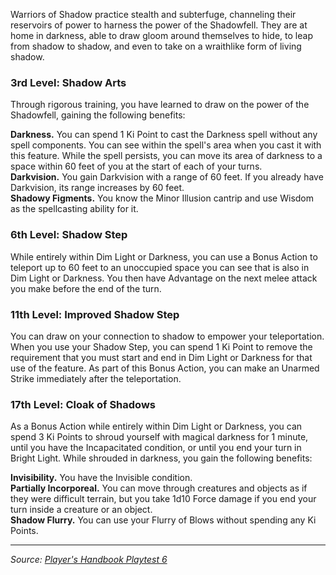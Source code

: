 Warriors of Shadow practice stealth and subterfuge, channeling their reservoirs of power to harness the power of the Shadowfell. They are at home in darkness, able to draw gloom around themselves to hide, to leap from shadow to shadow, and even to take on a wraithlike form of living shadow.

### 3rd Level: Shadow Arts

Through rigorous training, you have learned to draw on the power of the Shadowfell, gaining the following benefits:

**Darkness.** You can spend 1 Ki Point to cast the Darkness spell without any spell components. You can see within the spell's area when you cast it with this feature. While the spell persists, you can move its area of darkness to a space within 60 feet of you at the start of each of your turns.  
**Darkvision.** You gain Darkvision with a range of 60 feet. If you already have Darkvision, its range increases by 60 feet.  
**Shadowy Figments.** You know the Minor Illusion cantrip and use Wisdom as the spellcasting ability for it.

### 6th Level: Shadow Step

While entirely within Dim Light or Darkness, you can use a Bonus Action to teleport up to 60 feet to an unoccupied space you can see that is also in Dim Light or Darkness. You then have Advantage on the next melee attack you make before the end of the turn.

### 11th Level: Improved Shadow Step

You can draw on your connection to shadow to empower your teleportation. When you use your Shadow Step, you can spend 1 Ki Point to remove the requirement that you must start and end in Dim Light or Darkness for that use of the feature. As part of this Bonus Action, you can make an Unarmed Strike immediately after the teleportation.

### 17th Level: Cloak of Shadows

As a Bonus Action while entirely within Dim Light or Darkness, you can spend 3 Ki Points to shroud yourself with magical darkness for 1 minute, until you have the Incapacitated condition, or until you end your turn in Bright Light. While shrouded in darkness, you gain the following benefits:

**Invisibility.** You have the Invisible condition.  
**Partially Incorporeal.** You can move through creatures and objects as if they were difficult terrain, but you take 1d10 Force damage if you end your turn inside a creature or an object.  
**Shadow Flurry.** You can use your Flurry of Blows without spending any Ki Points.

----

_Source: [Player's Handbook Playtest 6](https://www.dndbeyond.com/sources/ua/ph-playtest-6)_
